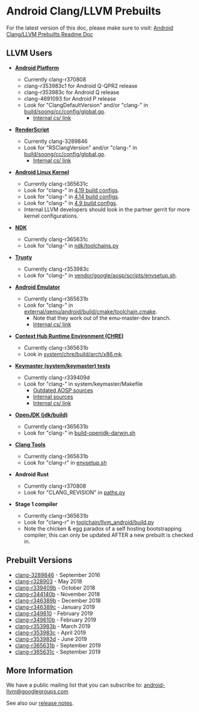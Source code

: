 Android Clang/LLVM Prebuilts
============================

For the latest version of this doc, please make sure to visit:
[Android Clang/LLVM Prebuilts Readme Doc](https://android.googlesource.com/platform/prebuilts/clang/host/linux-x86/+/master/README.md)

LLVM Users
----------

* [**Android Platform**](https://android.googlesource.com/platform/)
  * Currently clang-r370808
  * clang-r353983c1 for Android Q-QPR2 release
  * clang-r353983c for Android Q release
  * clang-4691093 for Android P release
  * Look for "ClangDefaultVersion" and/or "clang-" in [build/soong/cc/config/global.go](https://android.googlesource.com/platform/build/soong/+/master/cc/config/global.go/).
    * [Internal cs/ link](https://cs.corp.google.com/android/build/soong/cc/config/global.go?q=ClangDefaultVersion)

* [**RenderScript**](https://developer.android.com/guide/topics/renderscript/index.html)
  * Currently clang-3289846
  * Look for "RSClangVersion" and/or "clang-" in [build/soong/cc/config/global.go](https://android.googlesource.com/platform/build/soong/+/master/cc/config/global.go/).
    * [Internal cs/ link](https://cs.corp.google.com/android/build/soong/cc/config/global.go?q=RSClangVersion)

* [**Android Linux Kernel**](http://go/android-kernel)
  * Currently clang-r365631c
  * Look for "clang-" in [4.19 build configs](https://android.googlesource.com/kernel/common/+/android-4.19/build.config.common).
  * Look for "clang-" in [4.14 build configs](https://android.googlesource.com/kernel/common/+/android-4.14/build.config.common).
  * Look for "clang-" in [4.9 build configs](https://android.googlesource.com/kernel/common/+/android-4.9-q/build.config.common).
  * Internal LLVM developers should look in the partner gerrit for more kernel configurations.

* [**NDK**](https://developer.android.com/ndk)
  * Currently clang-r365631c
  * Look for "clang-" in [ndk/toolchains.py](https://android.googlesource.com/platform/ndk/+/refs/heads/master/ndk/toolchains.py)

* [**Trusty**](https://source.android.com/security/trusty/)
  * Currently clang-r353983c
  * Look for "clang-" in [vendor/google/aosp/scripts/envsetup.sh](https://android.googlesource.com/trusty/vendor/google/aosp/+/master/scripts/envsetup.sh).

* [**Android Emulator**](https://developer.android.com/studio/run/emulator.html)
  * Currently clang-r365631b
  * Look for "clang-" in [external/qemu/android/build/cmake/toolchain.cmake](https://android.googlesource.com/platform/external/qemu/+/emu-master-dev/android/build/cmake/toolchain.cmake#25).
    * Note that they work out of the emu-master-dev branch.
    * [Internal cs/ link](https://cs.corp.google.com/android/external/qemu/android/build/cmake/toolchain.cmake?q=clang-)

* [**Context Hub Runtime Environment (CHRE)**](https://android.googlesource.com/platform/system/chre/)
  * Currently clang-r365631b
  * Look in [system/chre/build/arch/x86.mk](https://android.googlesource.com/platform/system/chre/+/master/build/arch/x86.mk#12).

* [**Keymaster (system/keymaster) tests**](https://android.googlesource.com/platform/system/keymaster)
  * Currently clang-r339409d
  * Look for "clang-" in system/keymaster/Makefile
    * [Outdated AOSP sources](https://android.googlesource.com/platform/system/keymaster/+/master/Makefile)
    * [Internal sources](https://googleplex-android.googlesource.com/platform/system/keymaster/+/master/Makefile)
    * [Internal cs/ link](https://cs.corp.google.com/android/system/keymaster/Makefile?q=clang-)

* [**OpenJDK (jdk/build)**](https://android.googlesource.com/toolchain/jdk/build/)
  * Currently clang-r365631b
  * Look for "clang-" in [build-openjdk-darwin.sh](https://android.googlesource.com/toolchain/jdk/build/+/refs/heads/master/build-openjdk-darwin.sh)

* [**Clang Tools**](https://android.googlesource.com/platform/prebuilts/clang-tools/)
  * Currently clang-r365631b
  * Look for "clang-r" in [envsetup.sh](https://android.googlesource.com/platform/development/+/refs/heads/master/vndk/tools/header-checker/android/envsetup.sh)

* **Android Rust**
  * Currently clang-r370808
  * Look for "CLANG_REVISION" in [paths.py](https://android.googlesource.com/toolchain/android_rust/+/refs/heads/master/paths.py)

* **Stage 1 compiler**
  * Currently clang-r365631b
  * Look for "clang-r" in [toolchain/llvm_android/build.py](https://android.googlesource.com/toolchain/llvm_android/+/refs/heads/master/build.py)
  * Note the chicken & egg paradox of a self hosting bootstrapping compiler; this can only be updated AFTER a new prebuilt is checked in.


Prebuilt Versions
-----------------

* [clang-3289846](https://android.googlesource.com/platform/prebuilts/clang/host/linux-x86/+/master/clang-3289846/) - September 2016
* [clang-r328903](https://android.googlesource.com/platform/prebuilts/clang/host/linux-x86/+/master/clang-r328903/) - May 2018
* [clang-r339409b](https://android.googlesource.com/platform/prebuilts/clang/host/linux-x86/+/master/clang-r339409b/) - October 2018
* [clang-r344140b](https://android.googlesource.com/platform/prebuilts/clang/host/linux-x86/+/master/clang-r344140b/) - November 2018
* [clang-r346389b](https://android.googlesource.com/platform/prebuilts/clang/host/linux-x86/+/master/clang-r346389b/) - December 2018
* [clang-r346389c](https://android.googlesource.com/platform/prebuilts/clang/host/linux-x86/+/master/clang-r346389c/) - January 2019
* [clang-r349610](https://android.googlesource.com/platform/prebuilts/clang/host/linux-x86/+/master/clang-r349610/) - February 2019
* [clang-r349610b](https://android.googlesource.com/platform/prebuilts/clang/host/linux-x86/+/master/clang-r349610b/) - February 2019
* [clang-r353983b](https://android.googlesource.com/platform/prebuilts/clang/host/linux-x86/+/master/clang-r353983b/) - March 2019
* [clang-r353983c](https://android.googlesource.com/platform/prebuilts/clang/host/linux-x86/+/master/clang-r353983c/) - April 2019
* [clang-r353983d](https://android.googlesource.com/platform/prebuilts/clang/host/linux-x86/+/master/clang-r353983d/) - June 2019
* [clang-r365631b](https://android.googlesource.com/platform/prebuilts/clang/host/linux-x86/+/master/clang-r365631b/) - September 2019
* [clang-r365631c](https://android.googlesource.com/platform/prebuilts/clang/host/linux-x86/+/refs/heads/master/clang-r365631c/) - September 2019

More Information
----------------

We have a public mailing list that you can subscribe to:
[android-llvm@googlegroups.com](https://groups.google.com/forum/#!forum/android-llvm)

See also our [release notes](RELEASE_NOTES.md).
